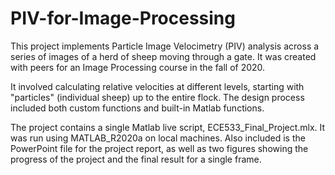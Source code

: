 # PIV-for-Image-Processing

This project implements Particle Image Velocimetry (PIV) analysis across a series of images of a herd of sheep moving through a gate. It was created with peers for an Image Processing course in the fall of 2020.

It involved calculating relative velocities at different levels, starting with "particles" (individual sheep) up to the entire flock. The design process included both custom functions and built-in Matlab functions.

The project contains a single Matlab live script, ECE533_Final_Project.mlx. It was run using MATLAB_R2020a on local machines. Also included is the PowerPoint file for the project report, as well as two figures showing the progress of the project and the final result for a single frame.
